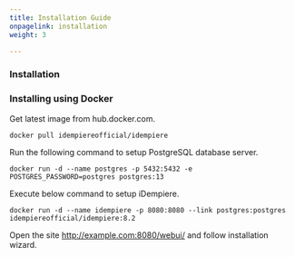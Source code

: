 ```yaml
---
title: Installation Guide
onpagelink: installation
weight: 3

---
```


### Installation

### Installing using Docker

Get latest image from hub.docker.com.

 ```
docker pull idempiereofficial/idempiere
```

Run the following command to setup PostgreSQL database server.

 ```
docker run -d --name postgres -p 5432:5432 -e POSTGRES_PASSWORD=postgres postgres:13
```

Execute below command to setup iDempiere.

 ```
docker run -d --name idempiere -p 8080:8080 --link postgres:postgres idempiereofficial/idempiere:8.2
```

Open the site http://example.com:8080/webui/ and follow installation wizard.